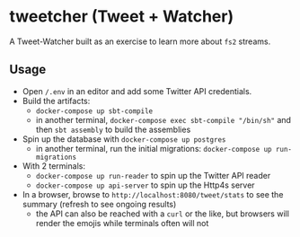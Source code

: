 # tweetcher (Tweet + Watcher)

A Tweet-Watcher built as an exercise to learn more about `fs2` streams.

## Usage

- Open `/.env` in an editor and add some Twitter API credentials.
- Build the artifacts:
  - `docker-compose up sbt-compile`
  - in another terminal, `docker-compose exec sbt-compile "/bin/sh"` and then `sbt assembly` to build the assemblies
- Spin up the database with `docker-compose up postgres`
  - in another terminal, run the initial migrations: `docker-compose up run-migrations`
- With 2 terminals:
  - `docker-compose up run-reader` to spin up the Twitter API reader
  - `docker-compose up api-server` to spin up the Http4s server
- In a browser, browse to `http://localhost:8080/tweet/stats` to see the summary (refresh to see ongoing results)
  - the API can also be reached with a `curl` or the like, but browsers will render the emojis while terminals often will not

